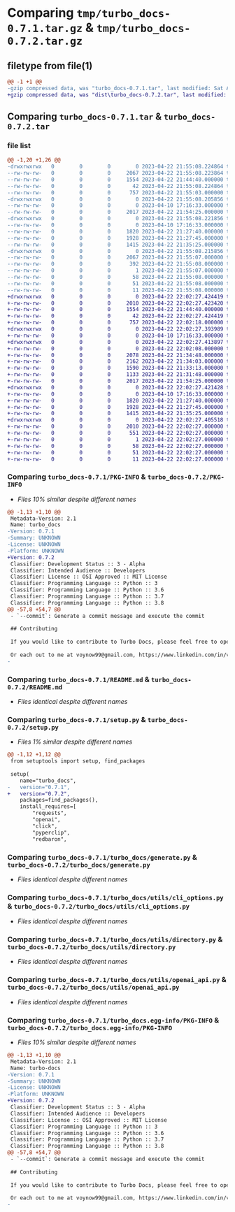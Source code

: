 # Comparing `tmp/turbo_docs-0.7.1.tar.gz` & `tmp/turbo_docs-0.7.2.tar.gz`

## filetype from file(1)

```diff
@@ -1 +1 @@
-gzip compressed data, was "turbo_docs-0.7.1.tar", last modified: Sat Apr 22 21:55:08 2023, max compression
+gzip compressed data, was "dist\turbo_docs-0.7.2.tar", last modified: Sat Apr 22 22:02:27 2023, max compression
```

## Comparing `turbo_docs-0.7.1.tar` & `turbo_docs-0.7.2.tar`

### file list

```diff
@@ -1,20 +1,26 @@
-drwxrwxrwx   0        0        0        0 2023-04-22 21:55:08.224864 turbo_docs-0.7.1/
--rw-rw-rw-   0        0        0     2067 2023-04-22 21:55:08.223864 turbo_docs-0.7.1/PKG-INFO
--rw-rw-rw-   0        0        0     1554 2023-04-22 21:44:40.000000 turbo_docs-0.7.1/README.md
--rw-rw-rw-   0        0        0       42 2023-04-22 21:55:08.224864 turbo_docs-0.7.1/setup.cfg
--rw-rw-rw-   0        0        0      757 2023-04-22 21:55:03.000000 turbo_docs-0.7.1/setup.py
-drwxrwxrwx   0        0        0        0 2023-04-22 21:55:08.205856 turbo_docs-0.7.1/turbo_docs/
--rw-rw-rw-   0        0        0        0 2023-04-10 17:16:33.000000 turbo_docs-0.7.1/turbo_docs/__init__.py
--rw-rw-rw-   0        0        0     2017 2023-04-22 21:54:25.000000 turbo_docs-0.7.1/turbo_docs/generate.py
-drwxrwxrwx   0        0        0        0 2023-04-22 21:55:08.221856 turbo_docs-0.7.1/turbo_docs/utils/
--rw-rw-rw-   0        0        0        0 2023-04-10 17:16:33.000000 turbo_docs-0.7.1/turbo_docs/utils/__init__.py
--rw-rw-rw-   0        0        0     1820 2023-04-22 21:27:40.000000 turbo_docs-0.7.1/turbo_docs/utils/cli_options.py
--rw-rw-rw-   0        0        0     1928 2023-04-22 21:27:45.000000 turbo_docs-0.7.1/turbo_docs/utils/directory.py
--rw-rw-rw-   0        0        0     1415 2023-04-22 21:35:25.000000 turbo_docs-0.7.1/turbo_docs/utils/openai_api.py
-drwxrwxrwx   0        0        0        0 2023-04-22 21:55:08.215856 turbo_docs-0.7.1/turbo_docs.egg-info/
--rw-rw-rw-   0        0        0     2067 2023-04-22 21:55:07.000000 turbo_docs-0.7.1/turbo_docs.egg-info/PKG-INFO
--rw-rw-rw-   0        0        0      392 2023-04-22 21:55:08.000000 turbo_docs-0.7.1/turbo_docs.egg-info/SOURCES.txt
--rw-rw-rw-   0        0        0        1 2023-04-22 21:55:07.000000 turbo_docs-0.7.1/turbo_docs.egg-info/dependency_links.txt
--rw-rw-rw-   0        0        0       58 2023-04-22 21:55:08.000000 turbo_docs-0.7.1/turbo_docs.egg-info/entry_points.txt
--rw-rw-rw-   0        0        0       51 2023-04-22 21:55:08.000000 turbo_docs-0.7.1/turbo_docs.egg-info/requires.txt
--rw-rw-rw-   0        0        0       11 2023-04-22 21:55:08.000000 turbo_docs-0.7.1/turbo_docs.egg-info/top_level.txt
+drwxrwxrwx   0        0        0        0 2023-04-22 22:02:27.424419 turbo_docs-0.7.2/
+-rw-rw-rw-   0        0        0     2010 2023-04-22 22:02:27.423420 turbo_docs-0.7.2/PKG-INFO
+-rw-rw-rw-   0        0        0     1554 2023-04-22 21:44:40.000000 turbo_docs-0.7.2/README.md
+-rw-rw-rw-   0        0        0       42 2023-04-22 22:02:27.424419 turbo_docs-0.7.2/setup.cfg
+-rw-rw-rw-   0        0        0      757 2023-04-22 22:02:18.000000 turbo_docs-0.7.2/setup.py
+drwxrwxrwx   0        0        0        0 2023-04-22 22:02:27.393989 turbo_docs-0.7.2/turbo_docs/
+-rw-rw-rw-   0        0        0        0 2023-04-10 17:16:33.000000 turbo_docs-0.7.2/turbo_docs/__init__.py
+drwxrwxrwx   0        0        0        0 2023-04-22 22:02:27.413897 turbo_docs-0.7.2/turbo_docs/commands/
+-rw-rw-rw-   0        0        0        0 2023-04-22 22:02:08.000000 turbo_docs-0.7.2/turbo_docs/commands/__init__.py
+-rw-rw-rw-   0        0        0     2078 2023-04-22 21:34:48.000000 turbo_docs-0.7.2/turbo_docs/commands/commit.py
+-rw-rw-rw-   0        0        0     2162 2023-04-22 21:34:03.000000 turbo_docs-0.7.2/turbo_docs/commands/docstring.py
+-rw-rw-rw-   0        0        0     1590 2023-04-22 21:33:13.000000 turbo_docs-0.7.2/turbo_docs/commands/readme.py
+-rw-rw-rw-   0        0        0     1133 2023-04-22 21:31:48.000000 turbo_docs-0.7.2/turbo_docs/commands/unit_tests.py
+-rw-rw-rw-   0        0        0     2017 2023-04-22 21:54:25.000000 turbo_docs-0.7.2/turbo_docs/generate.py
+drwxrwxrwx   0        0        0        0 2023-04-22 22:02:27.421428 turbo_docs-0.7.2/turbo_docs/utils/
+-rw-rw-rw-   0        0        0        0 2023-04-10 17:16:33.000000 turbo_docs-0.7.2/turbo_docs/utils/__init__.py
+-rw-rw-rw-   0        0        0     1820 2023-04-22 21:27:40.000000 turbo_docs-0.7.2/turbo_docs/utils/cli_options.py
+-rw-rw-rw-   0        0        0     1928 2023-04-22 21:27:45.000000 turbo_docs-0.7.2/turbo_docs/utils/directory.py
+-rw-rw-rw-   0        0        0     1415 2023-04-22 21:35:25.000000 turbo_docs-0.7.2/turbo_docs/utils/openai_api.py
+drwxrwxrwx   0        0        0        0 2023-04-22 22:02:27.405518 turbo_docs-0.7.2/turbo_docs.egg-info/
+-rw-rw-rw-   0        0        0     2010 2023-04-22 22:02:27.000000 turbo_docs-0.7.2/turbo_docs.egg-info/PKG-INFO
+-rw-rw-rw-   0        0        0      551 2023-04-22 22:02:27.000000 turbo_docs-0.7.2/turbo_docs.egg-info/SOURCES.txt
+-rw-rw-rw-   0        0        0        1 2023-04-22 22:02:27.000000 turbo_docs-0.7.2/turbo_docs.egg-info/dependency_links.txt
+-rw-rw-rw-   0        0        0       58 2023-04-22 22:02:27.000000 turbo_docs-0.7.2/turbo_docs.egg-info/entry_points.txt
+-rw-rw-rw-   0        0        0       51 2023-04-22 22:02:27.000000 turbo_docs-0.7.2/turbo_docs.egg-info/requires.txt
+-rw-rw-rw-   0        0        0       11 2023-04-22 22:02:27.000000 turbo_docs-0.7.2/turbo_docs.egg-info/top_level.txt
```

### Comparing `turbo_docs-0.7.1/PKG-INFO` & `turbo_docs-0.7.2/PKG-INFO`

 * *Files 10% similar despite different names*

```diff
@@ -1,13 +1,10 @@
 Metadata-Version: 2.1
 Name: turbo_docs
-Version: 0.7.1
-Summary: UNKNOWN
-License: UNKNOWN
-Platform: UNKNOWN
+Version: 0.7.2
 Classifier: Development Status :: 3 - Alpha
 Classifier: Intended Audience :: Developers
 Classifier: License :: OSI Approved :: MIT License
 Classifier: Programming Language :: Python :: 3
 Classifier: Programming Language :: Python :: 3.6
 Classifier: Programming Language :: Python :: 3.7
 Classifier: Programming Language :: Python :: 3.8
@@ -57,8 +54,7 @@
 - `--commit`: Generate a commit message and execute the commit
 
 ## Contributing
 
 If you would like to contribute to Turbo Docs, please feel free to open a pull request
 
 Or each out to me at voynow99@gmail.com, https://www.linkedin.com/in/voynow/, or https://twitter.com/JamesVoynow!
-
```

### Comparing `turbo_docs-0.7.1/README.md` & `turbo_docs-0.7.2/README.md`

 * *Files identical despite different names*

### Comparing `turbo_docs-0.7.1/setup.py` & `turbo_docs-0.7.2/setup.py`

 * *Files 1% similar despite different names*

```diff
@@ -1,12 +1,12 @@
 from setuptools import setup, find_packages
 
 setup(
 	name="turbo_docs",
-	version="0.7.1",
+	version="0.7.2",
 	packages=find_packages(),
 	install_requires=[
 		"requests",
 		"openai",
 		"click",
 		"pyperclip",
 		"redbaron",
```

### Comparing `turbo_docs-0.7.1/turbo_docs/generate.py` & `turbo_docs-0.7.2/turbo_docs/generate.py`

 * *Files identical despite different names*

### Comparing `turbo_docs-0.7.1/turbo_docs/utils/cli_options.py` & `turbo_docs-0.7.2/turbo_docs/utils/cli_options.py`

 * *Files identical despite different names*

### Comparing `turbo_docs-0.7.1/turbo_docs/utils/directory.py` & `turbo_docs-0.7.2/turbo_docs/utils/directory.py`

 * *Files identical despite different names*

### Comparing `turbo_docs-0.7.1/turbo_docs/utils/openai_api.py` & `turbo_docs-0.7.2/turbo_docs/utils/openai_api.py`

 * *Files identical despite different names*

### Comparing `turbo_docs-0.7.1/turbo_docs.egg-info/PKG-INFO` & `turbo_docs-0.7.2/turbo_docs.egg-info/PKG-INFO`

 * *Files 10% similar despite different names*

```diff
@@ -1,13 +1,10 @@
 Metadata-Version: 2.1
 Name: turbo-docs
-Version: 0.7.1
-Summary: UNKNOWN
-License: UNKNOWN
-Platform: UNKNOWN
+Version: 0.7.2
 Classifier: Development Status :: 3 - Alpha
 Classifier: Intended Audience :: Developers
 Classifier: License :: OSI Approved :: MIT License
 Classifier: Programming Language :: Python :: 3
 Classifier: Programming Language :: Python :: 3.6
 Classifier: Programming Language :: Python :: 3.7
 Classifier: Programming Language :: Python :: 3.8
@@ -57,8 +54,7 @@
 - `--commit`: Generate a commit message and execute the commit
 
 ## Contributing
 
 If you would like to contribute to Turbo Docs, please feel free to open a pull request
 
 Or each out to me at voynow99@gmail.com, https://www.linkedin.com/in/voynow/, or https://twitter.com/JamesVoynow!
-
```

